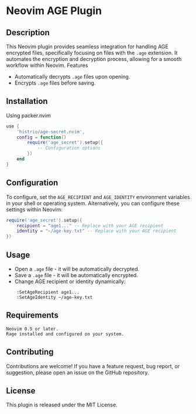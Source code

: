 # Neovim AGE Plugin

## Description

This Neovim plugin provides seamless integration for handling AGE encrypted files, specifically focusing on files with the `.age` extension. It automates the encryption and decryption process, allowing for a smooth workflow within Neovim.
Features

- Automatically decrypts `.age` files upon opening.
- Encrypts `.age` files before saving.

## Installation

Using packer.nvim

```lua
use {
    'histrio/age-secret.nvim',
    config = function()
        require('age_secret').setup({
            -- Configuration options
        })
    end
}
```


## Configuration

To configure, set the `AGE_RECIPIENT` and `AGE_IDENTITY` environment variables in your shell or operating system.
Alternatively, you can configure these settings within Neovim:

```lua
require('age_secret').setup({
    recipient = "age1..." -- Replace with your AGE recipient
    identity = "~/age-key.txt" -- Replace with your AGE recipient
})
```

## Usage

 - Open a `.age` file - it will be automatically decrypted.
 - Save a `.age` file - it will be automatically encrypted.
 - Change AGE recipient or identity dynamically:

```vim
    :SetAgeRecipient age1...
    :SetAgeIdentity ~/age-key.txt
```

## Requirements

    Neovim 0.5 or later.
    Rage installed and configured on your system.

## Contributing

Contributions are welcome! If you have a feature request, bug report, or suggestion, please open an issue on the GitHub repository.

## License

This plugin is released under the MIT License.
